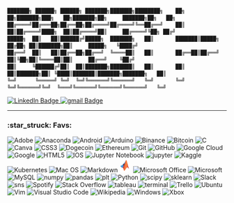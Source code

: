 
```
███████╗ ██████╗ ██████╗ ███████╗███████╗████████╗    ██╗  ██╗███████╗███╗   ██╗███████╗██╗     ███████╗██╗   ██╗
██╔════╝██╔═══██╗██╔══██╗██╔════╝██╔════╝╚══██╔══╝    ██║  ██║██╔════╝████╗  ██║██╔════╝██║     ██╔════╝╚██╗ ██╔╝
█████╗  ██║   ██║██████╔╝█████╗  ███████╗   ██║       ███████║█████╗  ██╔██╗ ██║███████╗██║     █████╗   ╚████╔╝ 
██╔══╝  ██║   ██║██╔══██╗██╔══╝  ╚════██║   ██║       ██╔══██║██╔══╝  ██║╚██╗██║╚════██║██║     ██╔══╝    ╚██╔╝  
██║     ╚██████╔╝██║  ██║███████╗███████║   ██║       ██║  ██║███████╗██║ ╚████║███████║███████╗███████╗   ██║   
╚═╝      ╚═════╝ ╚═╝  ╚═╝╚══════╝╚══════╝   ╚═╝       ╚═╝  ╚═╝╚══════╝╚═╝  ╚═══╝╚══════╝╚══════╝╚══════╝   ╚═╝   
```

<div id="badges">
    <a href = "https://www.linkedin.com/in/hinzle/">
         <img src="https://img.shields.io/badge/LinkedIn-blue?logo=linkedin&logoColor=white" alt="LinkedIn Badge"/>
    </a>
    <a href = "mailto:foresthensley@gmail.com">
        <img src="https://img.shields.io/badge/Gmail-D14836?logo=gmail&logoColor=white" alt="gmail Badge"/>
    </a>
</div>

---

<h3>:star_struck: Favs: </h3>

![Adobe](https://img.shields.io/badge/adobe-%23FF0000.svg?style=for-the-badge&logo=adobe&logoColor=white)
![Anaconda](https://img.shields.io/badge/Anaconda-%2344A833.svg?style=for-the-badge&logo=anaconda&logoColor=white)
![Android](https://img.shields.io/badge/Android-3DDC84?style=for-the-badge&logo=android&logoColor=white)
![Arduino](https://img.shields.io/badge/-Arduino-00979D?style=for-the-badge&logo=Arduino&logoColor=white)
![Binance](https://img.shields.io/badge/Binance-FCD535?style=for-the-badge&logo=binance&logoColor=white)
![Bitcoin](https://img.shields.io/badge/Bitcoin-000?style=for-the-badge&logo=bitcoin&logoColor=white)
![C](https://img.shields.io/badge/c-%2300599C.svg?style=for-the-badge&logo=c&logoColor=white)
![Canva](https://img.shields.io/badge/Canva-%2300C4CC.svg?style=for-the-badge&logo=Canva&logoColor=white)
![CSS3](https://img.shields.io/badge/css3-%231572B6.svg?style=for-the-badge&logo=css3&logoColor=white)
![Dogecoin](https://img.shields.io/badge/dogecoin-B59A30?style=for-the-badge&logo=dogecoin&logoColor=white)
![Ethereum](https://img.shields.io/badge/Ethereum-3C3C3D?style=for-the-badge&logo=Ethereum&logoColor=white)
![Git](https://img.shields.io/badge/git-%23F05033.svg?style=for-the-badge&logo=git&logoColor=white)
![GitHub](https://img.shields.io/badge/github-%23121011.svg?style=for-the-badge&logo=github&logoColor=white)
![Google Cloud](https://img.shields.io/badge/GoogleCloud-%234285F4.svg?style=for-the-badge&logo=google-cloud&logoColor=white)
![Google](https://img.shields.io/badge/google-4285F4?style=for-the-badge&logo=google&logoColor=white)
![HTML5](https://img.shields.io/badge/html5-%23E34F26.svg?style=for-the-badge&logo=html5&logoColor=white)
![IOS](https://img.shields.io/badge/iOS-000000?style=for-the-badge&logo=ios&logoColor=white)
![Jupyter Notebook](https://img.shields.io/badge/jupyter-%23FA0F00.svg?style=for-the-badge&logo=jupyter&logoColor=white)
![jupyter](https://img.shields.io/badge/-Jupyter_Lab-818589?style=for-the-badge&logo=jupyter&logoColor=orange)
![Kaggle](https://img.shields.io/badge/Kaggle-035a7d?style=for-the-badge&logo=kaggle&logoColor=white)
![Kubernetes](https://img.shields.io/badge/kubernetes-%23326ce5.svg?style=for-the-badge&logo=kubernetes&logoColor=white)
![Mac OS](https://img.shields.io/badge/mac%20os-000000?style=for-the-badge&logo=macos&logoColor=F0F0F0)
![Markdown](https://img.shields.io/badge/markdown-%23000000.svg?style=for-the-badge&logo=markdown&logoColor=white)
<img src="https://github.com/devicons/devicon/blob/master/icons/matlab/matlab-original.svg" title="MATLAB" alt="MATLAB" width="23" height="31"/>&nbsp;
![Microsoft Office](https://img.shields.io/badge/Microsoft_Office-D83B01?style=for-the-badge&logo=microsoft-office&logoColor=white)
![Microsoft](https://img.shields.io/badge/Microsoft-0078D4?style=for-the-badge&logo=microsoft&logoColor=white)
![MySQL](https://img.shields.io/badge/mysql-%2300f.svg?style=for-the-badge&logo=mysql&logoColor=white)
![numpy](https://img.shields.io/badge/-NumPy-5092e4?style=for-the-badge&logo=numpy&logoColor=D4EFEB)
![pandas](https://img.shields.io/badge/-Pandas-321637?style=for-the-badge&logo=pandas&logoColor=white)
![plt](https://img.shields.io/badge/-Matplotlib-095090?style=for-the-badge&logo=matplotlib&logoColor=D4EFEB)
![Python](https://img.shields.io/badge/python-3670A0?style=for-the-badge&logo=python&logoColor=ffdd54)
![scipy](https://img.shields.io/badge/-SciPy-094e8b?style=for-the-badge&logo=scipy&logoColor=white)
![sklearn](https://img.shields.io/badge/-SciKit--Learn-dc900e?style=for-the-badge&logo=scikit-learn&logoColor=white)
![Slack](https://img.shields.io/badge/Slack-4A154B?style=for-the-badge&logo=slack&logoColor=white)
![sns](https://img.shields.io/badge/-Seaborn-7a85bd?style=for-the-badge&logo=seaborn&logoColor=D4EFEB)
![Spotify](https://img.shields.io/badge/Spotify-1ED760?style=for-the-badge&logo=spotify&logoColor=white)
![Stack Overflow](https://img.shields.io/badge/-Stackoverflow-FE7A16?style=for-the-badge&logo=stack-overflow&logoColor=white)
![tableau](https://img.shields.io/badge/-Tableau-blue?style=for-the-badge&logo=tableau&logoColor=white)
![terminal](https://img.shields.io/badge/-Terminal-black?style=for-the-badge&logo=apple&logoColor=white)
![Trello](https://img.shields.io/badge/Trello-%23026AA7.svg?style=for-the-badge&logo=Trello&logoColor=white)
![Ubuntu](https://img.shields.io/badge/Ubuntu-E95420?style=for-the-badge&logo=ubuntu&logoColor=white)
![Vim](https://img.shields.io/badge/VIM-%2311AB00.svg?style=for-the-badge&logo=vim&logoColor=white)
![Visual Studio Code](https://img.shields.io/badge/Visual%20Studio%20Code-0078d7.svg?style=for-the-badge&logo=visual-studio-code&logoColor=white)
![Wikipedia](https://img.shields.io/badge/Wikipedia-%23000000.svg?style=for-the-badge&logo=wikipedia&logoColor=white)
![Windows](https://img.shields.io/badge/Windows-0078D6?style=for-the-badge&logo=windows&logoColor=white)
![Xbox](https://img.shields.io/badge/Hinzle2892-%23107C10.svg?style=for-the-badge&logo=Xbox&logoColor=white)
